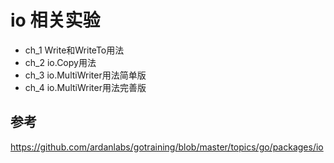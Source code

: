 # io 相关实验

- ch_1 Write和WriteTo用法
- ch_2 io.Copy用法
- ch_3 io.MultiWriter用法简单版
- ch_4 io.MultiWriter用法完善版


## 参考
https://github.com/ardanlabs/gotraining/blob/master/topics/go/packages/io
